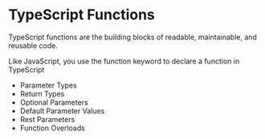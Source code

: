 # TypeScript Functions
TypeScript functions are the building blocks of readable, maintainable, and reusable code.

Like JavaScript, you use the function keyword to declare a function in TypeScript

- Parameter Types
- Return Types
- Optional Parameters
- Default Parameter Values
- Rest Parameters
- Function Overloads



